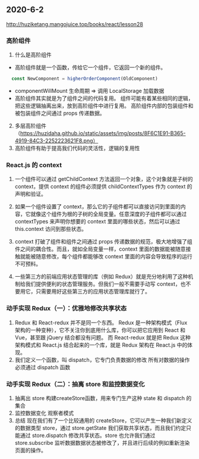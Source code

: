 ## 2020-6-2
http://huziketang.mangojuice.top/books/react/lesson28
### 高阶组件
1. 什么是高阶组件
  - 高阶组件就是一个函数，传给它一个组件，它返回一个新的组件。
  ```js
    const NewComponent = higherOrderComponent(OldComponent)
  ```
  - componentWillMount 生命周期  =>  调用 LocalStorage 加载数据
  - 高阶组件其实就是为了组件之间的代码复用。
    组件可能有着某些相同的逻辑，把这些逻辑抽离出来，放到高阶组件中进行复用。
    高阶组件内部的包装组件和被包装组件之间通过 props 传递数据。
2. 多层高阶组件（https://huzidaha.github.io/static/assets/img/posts/8F6C1E91-B365-4919-84C3-2252223621F8.png）
3. 高阶组件有助于提高我们代码的灵活性，逻辑的复用性

### React.js 的 context
1. 一个组件可以通过 getChildContext 方法返回一个对象，这个对象就是子树的 context，提供 context 的组件必须提供 childContextTypes 作为 context 的声明和验证。

2. 如果一个组件设置了 context，那么它的子组件都可以直接访问到里面的内容，它就像这个组件为根的子树的全局变量。任意深度的子组件都可以通过 contextTypes 来声明你想要的 context 里面的哪些状态，然后可以通过 this.context 访问到那些状态。

3. context 打破了组件和组件之间通过 props 传递数据的规范，极大地增强了组件之间的耦合性。而且，就如全局变量一样，context 里面的数据能被随意接触就能被随意修改，每个组件都能够改 context 里面的内容会导致程序的运行不可预料。

4. 一些第三方的前端应用状态管理的库（例如 Redux）就是充分地利用了这种机制给我们提供便利的状态管理服务。但我们一般不需要手动写 context，也不要用它，只需要用好这些第三方的应用状态管理库就行了。

### 动手实现 Redux（一）：优雅地修改共享状态
1. Redux 和 React-redux 并不是同一个东西。
  Redux 是一种架构模式（Flux 架构的一种变种），它不关注你到底用什么库，你可以把它应用到 React 和 Vue，甚至跟 jQuery 结合都没有问题。
  而 React-redux 就是把 Redux 这种架构模式和 React.js 结合起来的一个库，就是 Redux 架构在 React.js 中的体现。
2. 我们定义一个函数，叫 dispatch，它专门负责数据的修改
  所有对数据的操作必须通过 dispatch 函数

### 动手实现 Redux（二）：抽离 store 和监控数据变化
1. 抽离出 store
   构建createStore函数，用来专门生产这种 state 和 dispatch 的集合
2. 监控数据变化
   观察者模式
3. 总结
   现在我们有了一个比较通用的 createStore，它可以产生一种我们新定义的数据类型 store，通过 store.getState 我们获取共享状态，而且我们约定只能通过 store.dispatch 修改共享状态。store 也允许我们通过 store.subscribe 监听数据数据状态被修改了，并且进行后续的例如重新渲染页面的操作。


  